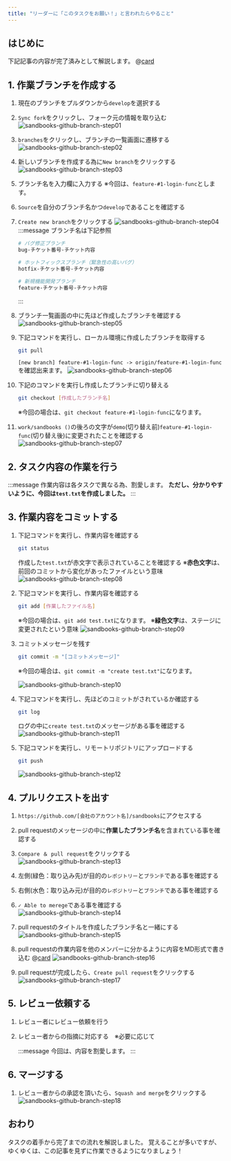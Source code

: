 ```yaml
---
title: "リーダーに「このタスクをお願い！」と言われたらやること"
---
```



## はじめに
下記記事の内容が完了済みとして解説します。
@[card](https://zenn.dev/aew2sbee/books/aws-react-docker/viewer/chapter02)


## 1. 作業ブランチを作成する
1. 現在のブランチをプルダウンから`develop`を選択する
2. `Sync fork`をクリックし、フォーク元の情報を取り込む
![sandbooks-github-branch-step01](/images/sandbooks-github-branch-step01.png)

3. `branches`をクリックし、ブランチの一覧画面に遷移する
![sandbooks-github-branch-step02](/images/sandbooks-github-branch-step02.png)

4. 新しいブランチを作成する為に`New branch`をクリックする
![sandbooks-github-branch-step03](/images/sandbooks-github-branch-step03.png)

5. ブランチ名を入力欄に入力する
    ※今回は、`feature-#1-login-func`とします。
6. `Source`を自分のブランチ名かつ`develop`であることを確認する
7. `Create new branch`をクリックする
    ![sandbooks-github-branch-step04](/images/sandbooks-github-branch-step04.png)
    :::message
    ブランチ名は下記参照
    ````bash
    # バグ修正ブランチ
    bug-チケット番号-チケット内容

    # ホットフィックスブランチ（緊急性の高いバグ）
    hotfix-チケット番号-チケット内容

    # 新規機能開発ブランチ
    feature-チケット番号-チケット内容
    ````
    :::


8. ブランチ一覧画面の中に先ほど作成したブランチを確認する
![sandbooks-github-branch-step05](/images/sandbooks-github-branch-step05.png)

9. 下記コマンドを実行し、ローカル環境に作成したブランチを取得する
    ````bash
    git pull
    ````
    `[new branch] feature-#1-login-func -> origin/feature-#1-login-func`を確認出来ます。
    ![sandbooks-github-branch-step06](/images/sandbooks-github-branch-step06.png)

10. 下記のコマンドを実行し作成したブランチに切り替える
    ````bash
    git checkout [作成したブランチ名]
    ````
    ※今回の場合は、`git checkout feature-#1-login-func`になります。
11. `work/sandbooks ()`の後ろの文字が`demo`(切り替え前)`feature-#1-login-func`(切り替え後)に変更されたことを確認する
    ![sandbooks-github-branch-step07](/images/sandbooks-github-branch-step07.png)


## 2. タスク内容の作業を行う

:::message
作業内容は各タスクで異なる為、割愛します。
**ただし、分かりやすいように、今回は`test.txt`を作成しました。**
:::

## 3. 作業内容をコミットする
1. 下記コマンドを実行し、作業内容を確認する
    ````bash
    git status
    ````
    作成した`test.txt`が赤文字で表示されていることを確認する
    ※**赤色文字**は、前回のコミットから変化があったファイルという意味
    ![sandbooks-github-branch-step08](/images/sandbooks-github-branch-step08.png)

2. 下記コマンドを実行し、作業内容を確認する
    ````bash
    git add [作業したファイル名]
    ````
    ※今回の場合は、`git add test.txt`になります。
    ※**緑色文字**は、ステージに変更されたという意味
    ![sandbooks-github-branch-step09](/images/sandbooks-github-branch-step09.png)


3. コミットメッセージを残す
    ````bash
    git commit -m "[コミットメッセージ]"
    ````
    ※今回の場合は、`git commit -m "create test.txt"`になります。

    ![sandbooks-github-branch-step10](/images/sandbooks-github-branch-step10.png)

4. 下記コマンドを実行し、先ほどのコミットがされているか確認する
    ````bash
    git log
    ````
    ログの中に`create test.txt`のメッセージがある事を確認する
    ![sandbooks-github-branch-step11](/images/sandbooks-github-branch-step11.png)

5. 下記コマンドを実行し、リモートリポジトリにアップロードする
    ````bash
    git push
    ````
    ![sandbooks-github-branch-step12](/images/sandbooks-github-branch-step12.png)


## 4. プルリクエストを出す
1. `https://github.com/[会社のアカウント名]/sandbooks`にアクセスする
2. pull requestのメッセージの中に**作業したブランチ名**を含まれている事を確認する
3. `Compare ＆ pull request`をクリックする
    ![sandbooks-github-branch-step13](/images/sandbooks-github-branch-step13.png)

4. 左側(緑色：取り込み先)が目的の`レポジトリー`と`ブランチ`である事を確認する
5. 右側(水色：取り込み元)が目的の`レポジトリー`と`ブランチ`である事を確認する
6. `✓ Able to merege`である事を確認する
    ![sandbooks-github-branch-step14](/images/sandbooks-github-branch-step14.png)

7. pull requestのタイトルを作成したブランチ名と一緒にする
    ![sandbooks-github-branch-step15](/images/sandbooks-github-branch-step15.png)

8. pull requestの作業内容を他のメンバーに分かるように内容をMD形式で書き込む
    @[card](https://zenn.dev/zenn/articles/markdown-guide)
    ![sandbooks-github-branch-step16](/images/sandbooks-github-branch-step16.png)

9. pull requestが完成したら、`Create pull request`をクリックする
    ![sandbooks-github-branch-step17](/images/sandbooks-github-branch-step17.png)

## 5. レビュー依頼する
1. レビュー者にレビュー依頼を行う
2. レビュー者からの指摘に対応する　※必要に応じて

    :::message
    今回は、内容を割愛します。
    :::

## 6. マージする
1. レビュー者からの承認を頂いたら、`Squash and merge`をクリックする
![sandbooks-github-branch-step18](/images/sandbooks-github-branch-step18.png)


## おわり
タスクの着手から完了までの流れを解説しました。
覚えることが多いですが、ゆくゆくは、この記事を見ずに作業できるようになりましょう！
